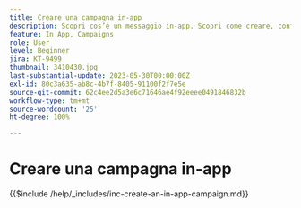 ```yaml
---
title: Creare una campagna in-app
description: Scopri cos’è un messaggio in-app. Scopri come creare, configurare e pubblicare i messaggi in-app nelle campagne.
feature: In App, Campaigns
role: User
level: Beginner
jira: KT-9499
thumbnail: 3410430.jpg
last-substantial-update: 2023-05-30T00:00:00Z
exl-id: 80c3a635-ab8c-4b7f-8405-91100f2f7e5e
source-git-commit: 62c4ee2d5a3e6c71646ae4f92eeee0491846832b
workflow-type: tm+mt
source-wordcount: '25'
ht-degree: 100%

---
```


# Creare una campagna in-app

{{$include /help/_includes/inc-create-an-in-app-campaign.md}}

